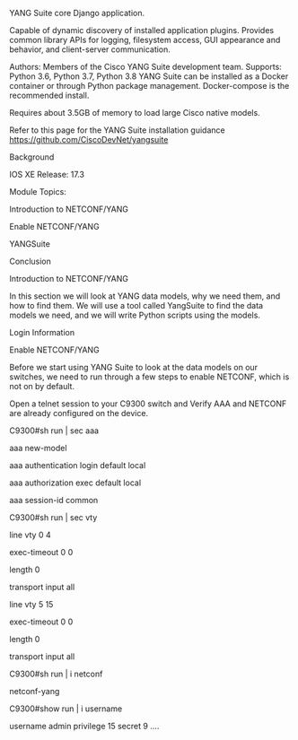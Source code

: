 YANG Suite core Django application.

Capable of dynamic discovery of installed application plugins. Provides common library APIs for logging, filesystem access, GUI appearance and behavior, and client-server communication.

Authors: Members of the Cisco YANG Suite development team.
Supports: Python 3.6, Python 3.7, Python 3.8
YANG Suite can be installed as a Docker container or through Python package management. Docker-compose is the recommended install.

Requires about 3.5GB of memory to load large Cisco native models.

Refer to this page for the YANG Suite installation guidance https://github.com/CiscoDevNet/yangsuite

Background

IOS XE Release: 17.3



Module Topics:

Introduction to NETCONF/YANG

Enable NETCONF/YANG

YANGSuite

Conclusion



Introduction to NETCONF/YANG

In this section we will look at YANG data models, why we need them, and how to find them. We will use a tool called YangSuite to find the data models we need, and we will write Python scripts using the models.

Login Information

Enable NETCONF/YANG

Before we start using YANG Suite to look at the data models on our switches, we need to run through a few steps to enable NETCONF, which is not on by default.

Open a telnet session to your C9300 switch and Verify AAA and NETCONF are already configured on the device.

C9300#sh run | sec aaa

aaa new-model 

aaa authentication login default local 

aaa authorization exec default local 

aaa session-id common 

C9300#sh run | sec vty  

line vty 0 4  

exec-timeout 0 0 

 length 0  

transport input all 

line vty 5 15  

exec-timeout 0 0  

length 0  

transport input all

C9300#sh run | i netconf 

netconf-yang

C9300#show run | i username 

username admin privilege 15 secret 9 ....